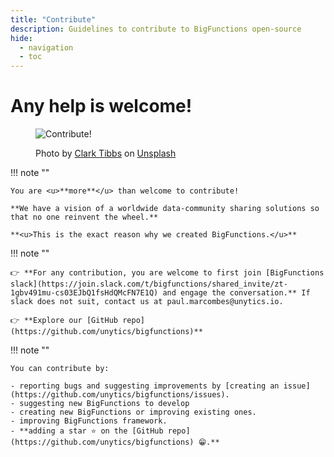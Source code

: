 ```yaml
---
title: "Contribute"
description: Guidelines to contribute to BigFunctions open-source
hide:
  - navigation
  - toc
---
```


# Any help is welcome!

<figure markdown>

![Contribute!](/bigfunctions/assets/images/clark-tibbs-oqStl2L5oxI-unsplash_cropped.jpg)
<figcaption>Photo by <a href="https://unsplash.com/@clarktibbs?utm_source=unsplash&utm_medium=referral&utm_content=creditCopyText">Clark Tibbs</a> on <a href="https://unsplash.com/s/photos/help?utm_source=unsplash&utm_medium=referral&utm_content=creditCopyText">Unsplash</a></figcaption>

</figure>




!!! note ""

    You are <u>**more**</u> than welcome to contribute!

    **We have a vision of a worldwide data-community sharing solutions so that no one reinvent the wheel.**

    **<u>This is the exact reason why we created BigFunctions.</u>**


!!! note ""

    👉 **For any contribution, you are welcome to first join [BigFunctions slack](https://join.slack.com/t/bigfunctions/shared_invite/zt-1gbv491mu-cs03EJbQ1fsHdQMcFN7E1Q) and engage the conversation.** If slack does not suit, contact us at paul.marcombes@unytics.io.

    👉 **Explore our [GitHub repo](https://github.com/unytics/bigfunctions)**


!!! note ""

    You can contribute by:

    - reporting bugs and suggesting improvements by [creating an issue](https://github.com/unytics/bigfunctions/issues).
    - suggesting new BigFunctions to develop
    - creating new BigFunctions or improving existing ones.
    - improving BigFunctions framework.
    - **adding a star ⭐ on the [GitHub repo](https://github.com/unytics/bigfunctions) 😁.**



